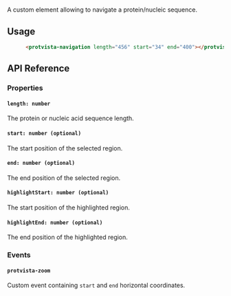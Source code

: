 # <protvista-navigation>
A custom element allowing to navigate a protein/nucleic sequence.

## Usage
```html
      <protvista-navigation length="456" start="34" end="400"></protvista-navigation>
```

## API Reference

### Properties
#### `length: number`
The protein or nucleic acid sequence length.

#### `start: number (optional)`
The start position of the selected region.

#### `end: number (optional)`
The end position of the selected region.

#### `highlightStart: number (optional)`
The start position of the highlighted region.

#### `highlightEnd: number (optional)`
The end position of the highlighted region.

### Events
#### `protvista-zoom`
Custom event containing `start` and `end` horizontal coordinates.
